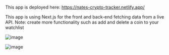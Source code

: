This app is deployed here: https://nates-crypto-tracker.netlify.app/

This app is using Next.js for the front and back-end fetching data from a live API.
Note: create more functionality such as add and delete a coin to your watchlist

![image](https://user-images.githubusercontent.com/66887028/199747224-fec6d46d-218d-473f-977a-0e2cfdddbc0f.png)

![image](https://user-images.githubusercontent.com/66887028/199763403-fbf67789-9d41-455c-88b4-22b44db1d0a4.png)



